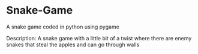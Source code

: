 # Snake-Game
A snake game coded in python using pygame

Description: A snake game with a little bit of a twist where there are enemy snakes that steal the apples and can go through walls

